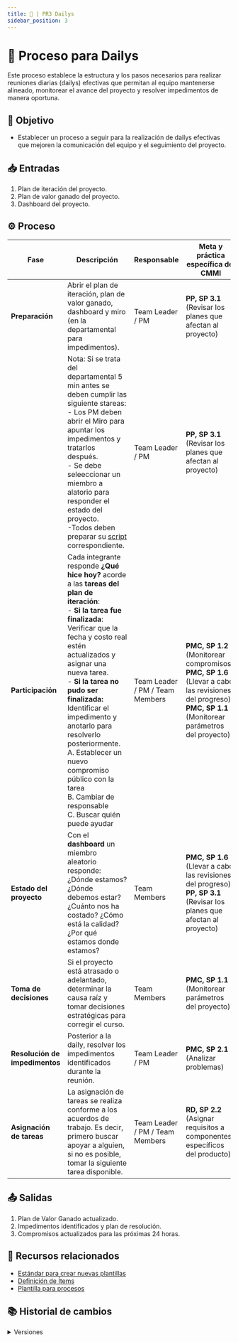```yaml
---
title: 🍻 | PR3 Dailys
sidebar_position: 3
---
```


# 🍻 Proceso para Dailys

Este proceso establece la estructura y los pasos necesarios para realizar reuniones diarias (dailys) efectivas que permitan al equipo mantenerse alineado, monitorear el avance del proyecto y resolver impedimentos de manera oportuna.

## 🎯 Objetivo

- Establecer un proceso a seguir para la realización de dailys efectivas que mejoren la comunicación del equipo y el seguimiento del proyecto.

## 📥 Entradas

1. Plan de iteración del proyecto.
2. Plan de valor ganado del proyecto.
3. Dashboard del proyecto.

## ⚙️ Proceso

| Fase                           | Descripción                                                                                                                                                                                                                                                                                                                                                                                                                                                               | Responsable                     | Meta y práctica específica del CMMI                                                                                                                         |
| ------------------------------ | ------------------------------------------------------------------------------------------------------------------------------------------------------------------------------------------------------------------------------------------------------------------------------------------------------------------------------------------------------------------------------------------------------------------------------------------------------------------------- | ------------------------------- | ----------------------------------------------------------------------------------------------------------------------------------------------------------- |
| **Preparación**                | Abrir el plan de iteración, plan de valor ganado, dashboard y miro (en la departamental para impedimentos).                                                                                                                                                                                                                                                                                                                                                               | Team Leader / PM                | **PP, SP 3.1** (Revisar los planes que afectan al proyecto)                                                                                                 |
|                                | Nota: Si se trata del departamental 5 min antes se deben cumplir las siguiente stareas: <br/>- Los PM deben abrir el Miro para apuntar los impedimentos y tratarlos después. <br/>- Se debe seleeccionar un miembro a alatorio para responder el estado del proyecto. <br/>-Todos deben preparar su [script](https://www.canva.com/design/DAGopWs3v3w/9RKX3QbLV053eJ0X8FfkRQ/edit?utm_content=DAGopWs3v3w&utm_campaign=designshare&utm_medium=link2&utm_source=sharebutton) correspondiente.                                                                                                                                                     | Team Leader / PM                | **PP, SP 3.1** (Revisar los planes que afectan al proyecto)                                                                                                 |
| **Participación**              | Cada integrante responde **¿Qué hice hoy?** acorde a las **tareas del plan de iteración**: <br/>- **Si la tarea fue finalizada**: Verificar que la fecha y costo real estén actualizados y asignar una nueva tarea. <br/>- **Si la tarea no pudo ser finalizada:** Identificar el impedimento y anotarlo para resolverlo posteriormente. <br/> A. Establecer un nuevo compromiso público con la tarea <br/> B. Cambiar de responsable <br/> C. Buscar quién puede ayudar | Team Leader / PM / Team Members | **PMC, SP 1.2** (Monitorear compromisos), **PMC, SP 1.6** (Llevar a cabo las revisiones del progreso), **PMC, SP 1.1** (Monitorear parámetros del proyecto) |
| **Estado del proyecto**        | Con el **dashboard** un miembro aleatorio responde: ¿Dónde estamos? ¿Dónde debemos estar? ¿Cuánto nos ha costado? ¿Cómo está la calidad? ¿Por qué estamos donde estamos?                                                                                                                                                                                                                                                                                                  | Team Members                    | **PMC, SP 1.6** (Llevar a cabo las revisiones del progreso), **PP, SP 3.1** (Revisar los planes que afectan al proyecto)                                    |
| **Toma de decisiones**         | Si el proyecto está atrasado o adelantado, determinar la causa raíz y tomar decisiones estratégicas para corregir el curso.                                                                                                                                                                                                                                                                                                                                               | Team Members                    | **PMC, SP 1.1** (Monitorear parámetros del proyecto)                                                                                                        |
| **Resolución de impedimentos** | Posterior a la daily, resolver los impedimentos identificados durante la reunión.                                                                                                                                                                                                                                                                                                                                                                                         | Team Leader / PM                | **PMC, SP 2.1** (Analizar problemas)                                                                                                                        |
| **Asignación de tareas** | La asignación de tareas se realiza conforme a los acuerdos de trabajo. Es decir, primero buscar apoyar a alguien, si no es posible, tomar la siguiente tarea disponible. | Team Leader / PM / Team Members | **RD, SP 2.2** (Asignar requisitos a componentes específicos del producto) |

## 📤 Salidas

1. Plan de Valor Ganado actualizado.
2. Impedimentos identificados y plan de resolución.
3. Compromisos actualizados para las próximas 24 horas.

## 📎 Recursos relacionados

- [Estándar para crear nuevas plantillas](/docs/next/standards/estandar-plantillas)
- [Definición de Ítems](/docs/next/procesos/PR2-definicion-items)
- [Plantilla para procesos](/docs/next/plantillas/plantilla-procesos)

## 📚 Historial de cambios

<details>
  <summary>Versiones</summary>
| **Versión** | **Descripción**                                                                 | **Fecha**     | **Colaborador**                                     |
|-------------|----------------------------------------------------------------------------------|---------------|----------------------------------------------------------|
| **1.0.0**   | Primera versión del PR19.                                                        | 03/03/2025    | Arturo Sánchez Rodríguez                                 |
| **1.1.0**   | Actualización de fases y prácticas CMMI según nuevo documento.                   | 01/04/2025    | Juan Pablo Chávez Leal                                   |
| **1.1.1**   | Inclusión de análisis de riesgos y toma de decisiones.                           | 01/04/2025    | Daniel Contreras Chávez                                  |
| **1.2.0**   | Actualización de fases y prácticas CMMI según nuevo documento.                   | 02/04/2025    | Hiram Israel Mendoza López, Mauricio Anguiano Juárez, Emiliano Valdivia Lara |
| **1.3.0**   | Inclusión de SP 2.1 del área de proceso MA.                                      | 08/04/2025    | Ian Julián Estrada Castro                                |
| **1.4.0**   | Refactorización.                                                                 | 18/04/2025    | Diego Fuentes                                            |
| **1.5.0**   | Corrección de la práctica PMC 1.1.                                               | 22/04/2025    | Juan Pablo Chávez                                        |
| **2.0.0**   | Cambio total del proceso para alinear con la práctica de una daily efectiva.     | 25/04/2025    | Diego Fuentes                                            |
| **2.1.0**   | Identificación de la práctica 2.4 del área MA.                                   | 25/04/2025    | Diego Fuentes                                            |
| **2.2.0**   | Correcciones relacionadas con CMMI y simplificación del proceso.                 | 09/05/2025    | Valeria Zúñiga                                           |
| **2.3.0**   | Eliminación de la sección de riesgos del proceso.                                | 13/05/2025    | Paola María Garrido                                      |
| **2.4.0**   | Corrección de la SP 3.1: revisión de los planes que afectan al proyecto.         | 13/05/2025    | Arturo Sánchez                                           |
| **3.0.0**   | Actualización al formato estándar de procesos.                                   | 18/05/2025    | Ángel Mauricio Ramírez Herrera                          |
| **3.1.0**       | Correcciones ortográficas y de enlaces                       | 29/05/2025 | Valeria Zúñiga, Nicolas Hood                 |
| **3.2.0**       | Añadir mención a la asignación de tareas.                       | 30/05/2025 | Rommel Toledo C.                 |
</details>
